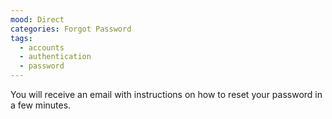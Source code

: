 ```yaml
---
mood: Direct
categories: Forgot Password
tags:
  - accounts
  - authentication
  - password
---
```

You will receive an email with instructions on how to reset your password in a few minutes.